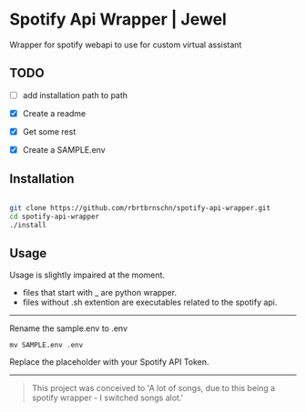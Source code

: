 # Spotify Api Wrapper | Jewel
Wrapper for spotify webapi to use for custom virtual assistant
## TODO

* [ ] add installation path to path

* [X] Create a readme

* [X] Get some rest

* [X] Create a SAMPLE.env

## Installation
```bash

git clone https://github.com/rbrtbrnschn/spotify-api-wrapper.git
cd spotify-api-wrapper
./install

```

## Usage
Usage is slightly impaired at the moment.
- files that start with _ are python wrapper.
- files without .sh extention are executables related to the spotify api.

<hr/>
Rename the sample.env to .env

``` mv SAMPLE.env .env ```

Replace the placeholder with your Spotify API Token.
<hr/> 

> This project was conceived to 'A lot of songs, due to this being a spotify wrapper - I switched songs alot.'
